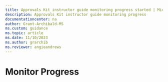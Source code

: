 ```yaml
---
title: Approvals Kit instructor guide monitoring progress started | Microsoft Learn
description: Approvals Kit instructor guide monitoring progress
documentationcenter: na
author: Grant-Archibald-MS
ms.custom: guidance
ms.topic: article
ms.date: 11/10/2023
ms.author: grarchib
ms.reviewer: angieandrews
---
```


# Monitor Progress
